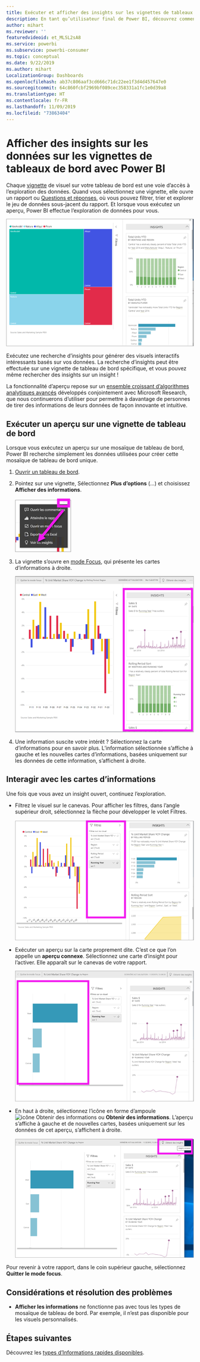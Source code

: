 ```yaml
---
title: Exécuter et afficher des insights sur les vignettes de tableaux de bord
description: En tant qu’utilisateur final de Power BI, découvrez comment obtenir des insights sur vos vignettes de tableaux de bord.
author: mihart
ms.reviewer: ''
featuredvideoid: et_MLSL2sA8
ms.service: powerbi
ms.subservice: powerbi-consumer
ms.topic: conceptual
ms.date: 9/22/2019
ms.author: mihart
LocalizationGroup: Dashboards
ms.openlocfilehash: ab37c806aaf3cd666c71dc22ee1f3d4d457647e0
ms.sourcegitcommit: 64c860fcbf2969bf089cec358331a1fc1e0d39a8
ms.translationtype: HT
ms.contentlocale: fr-FR
ms.lasthandoff: 11/09/2019
ms.locfileid: "73863404"
---
```

# <a name="view-data-insights-on-dashboard-tiles-with-power-bi"></a>Afficher des insights sur les données sur les vignettes de tableaux de bord avec Power BI
Chaque [vignette](end-user-tiles.md) de visuel sur votre tableau de bord est une voie d’accès à l’exploration des données. Quand vous sélectionnez une vignette, elle ouvre un rapport ou [Questions et réponses](end-user-q-and-a.md), où vous pouvez filtrer, trier et explorer le jeu de données sous-jacent du rapport. Et lorsque vous exécutez un aperçu, Power BI effectue l’exploration de données pour vous.

![Mode de menu Points de suspension](./media/end-user-insights/power-bi-insight.png)

Exécutez une recherche d’insights pour générer des visuels interactifs intéressants basés sur vos données. La recherche d’insights peut être effectuée sur une vignette de tableau de bord spécifique, et vous pouvez même rechercher des insights sur un insight !

La fonctionnalité d’aperçu repose sur un [ensemble croissant d’algorithmes analytiques avancés](end-user-insight-types.md) développés conjointement avec Microsoft Research, que nous continuerons d’utiliser pour permettre à davantage de personnes de tirer des informations de leurs données de façon innovante et intuitive.

## <a name="run-insights-on-a-dashboard-tile"></a>Exécuter un aperçu sur une vignette de tableau de bord
Lorsque vous exécutez un aperçu sur une mosaïque de tableau de bord, Power BI recherche simplement les données utilisées pour créer cette mosaïque de tableau de bord unique. 

1. [Ouvrir un tableau de bord](end-user-dashboards.md).
2. Pointez sur une vignette, Sélectionnez **Plus d’options** (...) et choisissez **Afficher des informations**. 

    ![Mode de menu Points de suspension](./media/end-user-insights/power-bi-hovers.png)


3. La vignette s’ouvre en [mode Focus](end-user-focus.md), qui présente les cartes d’informations à droite.    
   
    ![Mode focus](./media/end-user-insights/power-bi-insights-tile.png)    
4. Une information suscite votre intérêt ? Sélectionnez la carte d’informations pour en savoir plus. L’information sélectionnée s’affiche à gauche et les nouvelles cartes d’informations, basées uniquement sur les données de cette information, s’affichent à droite.    

 ## <a name="interact-with-the-insight-cards"></a>Interagir avec les cartes d’informations
Une fois que vous avez un insight ouvert, continuez l’exploration.

   * Filtrez le visuel sur le canevas.  Pour afficher les filtres, dans l’angle supérieur droit, sélectionnez la flèche pour développer le volet Filtres.

      ![aperçu et menu Filtres développé](./media/end-user-insights/power-bi-filters.png)
   
   * Exécuter un aperçu sur la carte proprement dite. C’est ce que l’on appelle un **aperçu connexe**. Sélectionnez une carte d’insight pour l’activer. Elle apparaît sur le canevas de votre rapport.
   
      ![aperçu et menu Filtres développé](./media/end-user-insights/power-bi-insight-card.png)
   
   * En haut à droite, sélectionnez l’icône en forme d’ampoule ![icône Obtenir des informations](./media/end-user-insights/power-bi-bulb-icon.png) ou **Obtenir des informations**. L’aperçu s’affiche à gauche et de nouvelles cartes, basées uniquement sur les données de cet aperçu, s’affichent à droite.
     
     ![barre de menus affichant l’icône Obtenir des informations](./media/end-user-insights/power-bi-related.png)
     
Pour revenir à votre rapport, dans le coin supérieur gauche, sélectionnez **Quitter le mode focus**.

## <a name="considerations-and-troubleshooting"></a>Considérations et résolution des problèmes
- **Afficher les informations** ne fonctionne pas avec tous les types de mosaïque de tableau de bord. Par exemple, il n’est pas disponible pour les visuels personnalisés.<!--[custom visuals](end-user-custom-visuals.md)-->


## <a name="next-steps"></a>Étapes suivantes
Découvrez les [types d’Informations rapides disponibles](end-user-insight-types.md).

